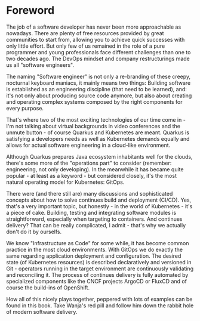 # Foreword

The job of a software developer has never been more approachable as nowadays. There are plenty of free resources provided by great communities to start from, allowing you to achieve quick successes with only little effort. But only few of us remained in the role of a pure programmer and young professionals face different challenges than one to two decades ago. The DevOps mindset and company restructurings made us all "software engineers".

The naming "Software engineer" is not only a re-branding of these creepy, nocturnal keyboard maniacs, it mainly means two things: Building software is established as an engineering discipline (that need to be learned), and: it's not only about producing source code anymore, but also about creating and operating complex systems composed by the right components for every purpose.

That's where two of the most exciting technologies of our time come in - I'm not talking about virtual backgrounds in video conferences and the unmute button - of course Quarkus and Kubernetes are meant. Quarkus is satisfying a developers needs as well as Kubernetes demands equally and allows for actual software engineering in a cloud-like environment.

Although Quarkus prepares Java ecosystem inhabitants well for the clouds, there's some more of the "operations part" to consider (remember: engineering, not only developing). In the meanwhile it has became quite popular - at least as a keyword - but considered closely, it's the most natural operating model for Kubernetes: GitOps.

There were (and there still are) many discussions and sophisticated concepts about how to solve continues build and deployment (CI/CD). Yes, that's a very important topic, but honestly - in the world of Kubernetes - it's a piece of cake. Building, testing and integrating software modules is straightforward, especially when targeting to containers. And continues delivery? That can be really complicated, I admit - that's why we actually don't do it by ourselfs.

We know "Infrastructure as Code" for some while, it has become common practice in the most cloud environments. With GitOps we do exactly the same regarding application deployment and configuration. The desired state (of Kubernetes resources) is described declaratively and versioned in Git - operators running in the target environment are continuously validating and reconciling it. The process of continues delivery is fully automated by specialized components like the CNCF projects ArgoCD or FluxCD and of course the build-ins of OpenShift.

How all of this nicely plays together, peppered with lots of examples can be found in this book. Take Wanja's red pill and follow him down the rabbit hole of modern software delivery.
